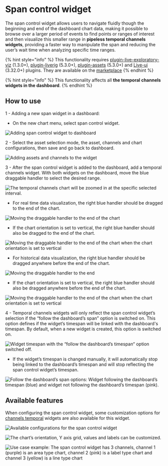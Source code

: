 # Span control widget

The span control widget allows users to navigate fluidly though the beginning and end of the dashboard chart data,
making it possible to browse over a larger period of events to find points or ranges of interest and then visualize this
smaller range in **pipeless temporal channels widgets**, providing a faster way
to manipulate the span and reducing the user’s wait time when analyzing specific time ranges.

{% hint style="info" %}
This functionality requires [plugin-live-exploratory-viz](https://marketplace.intelie.com/artifact/plugin-live-exploratory-viz/) (1.3.0+), [plugin-liverig](https://marketplace.intelie.com/artifact/plugin-liverig/) (5.3.0+), [plugin-assets](https://marketplace.intelie.com/artifact/plugin-assets/) (5.3.0+) and [Live-ui](https://marketplace.intelie.com/artifact/live-ui/) (3.32.0+) plugins. They are available on the [marketplace](https://marketplace.intelie.com/)
{% endhint %}

{% hint style="info" %}
This functionality affects all **the temporal channels widgets in the dashboard**.
{% endhint %}

## How to use

1 - Adding a new span widget in a dashboard:

- On the new chart menu, select span control widget.

![Adding span control widget to dashboard](<../../../.gitbook/assets/span-control-widget/00.png>)

2 - Select the asset selection mode, the asset, channels and chart configurations, then save and go back to dashboard.

![Adding assets and channels to the widget](<../../../.gitbook/assets/span-control-widget/01.png>)

3 - After the span control widget is added to the dashboard, add a temporal channels widget. With both widgets on the dashboard, move the blue draggable handler to select the desired range.

![The temporal channels chart will be zoomed in at the specific selected interval.](<../../../.gitbook/assets/span-control-widget/02.png>)

- For real time data visualization, the right blue handler should be dragged to the end of the chart.

![Moving the draggable handler to the end of the chart](<../../../.gitbook/assets/span-control-widget/03.png>)

- If the chart orientation is set to vertical, the right blue handler should also be dragged to the end of the chart.

![Moving the draggable handler to the end of the chart when the chart orientation is set to vertical](<../../../.gitbook/assets/span-control-widget/04.png>)

- For historical data visualization, the right blue handler should be dragged anywhere before the end of the chart.

![Moving the draggable handler to the end](<../../../.gitbook/assets/span-control-widget/05.png>)

- If the chart orientation is set to vertical, the right blue handler should also be dragged anywhere before the end of the chart.

![Moving the draggable handler to the end of the chart when the chart
orientation is set to vertical](<../../../.gitbook/assets/span-control-widget/06.png>)

4 - Temporal channels widgets will only reflect the span control widget’s selection if the “follow the dashboard’s span” option is switched on. This option defines if the widget’s timespan will be linked with the dashboard's timespan. By default, when a new widget is created, this option is switched on.

![Widget timespan with the “follow the dashboard’s timespan“ option switched off.](<../../../.gitbook/assets/span-control-widget/09.png>)

- If the widget’s timespan is changed manually, it will automatically stop being linked to the dashboard’s timespan and will stop reflecting the span control widget’s timespan.

![Follow the dashboard’s span options: Widget following the dashboard’s timespan (blue) and widget not following the dashboard’s timespan (pink).](<../../../.gitbook/assets/span-control-widget/10.png>)

## Available features

When configuring the span control widget, some customization options for [channels temporal](https://drilling.intelie.com/features/data-visualization/channels-charts/temporal-channels-chart) widgets are also available for this widget.

![Available configurations for the span control widget](<../../../.gitbook/assets/span-control-widget/07.png>)

![The chart’s orientation, Y axis grid, values and labels can be customized.](<../../../.gitbook/assets/span-control-widget/11.png>)

![Use case example: The span control widget has 3 channels, channel 1 (purple) is an area type chart, channel 2 (pink) is a label type chart and channel 3 (yellow) is a line type chart](<../../../.gitbook/assets/span-control-widget/08.png>)
